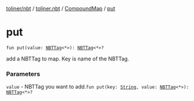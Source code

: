 [toliner/nbt](../../index.md) / [toliner.nbt](../index.md) / [CompoundMap](index.md) / [put](./put.md)

# put

`fun put(value: `[`NBTTag`](../-n-b-t-tag/index.md)`<*>): `[`NBTTag`](../-n-b-t-tag/index.md)`<*>?`

add a NBTTag to map.
Key is name of the NBTTag.

### Parameters

`value` - NBTTag you want to add.`fun put(key: `[`String`](https://kotlinlang.org/api/latest/jvm/stdlib/kotlin/-string/index.html)`, value: `[`NBTTag`](../-n-b-t-tag/index.md)`<*>): `[`NBTTag`](../-n-b-t-tag/index.md)`<*>?`